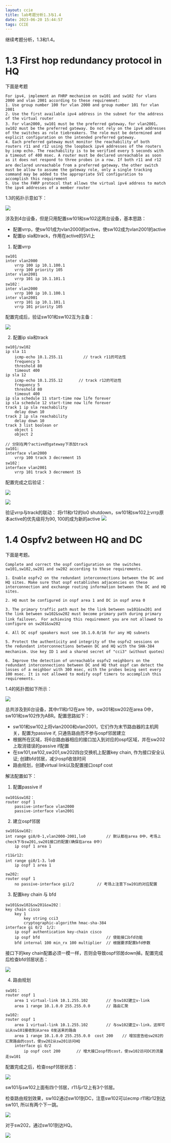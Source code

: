 ```yaml
---
layout: ccie
title: lab考题分析1.3与1.4
date: 2023-06-20 15:44:57
tags: CCIE
---
```


继续考题分析，1.3和1.4。
<!--more-->

# 1.3 First hop redundancy protocol in HQ
下面是考题
```
For ipv4, implement an FHRP mechanism on sw101 and sw102 for vlans 2000 and vlan 2001 according to these requiremnet:
1. Use group number 100 for vlan 2000 and group number 101 for vlan 2001
2. Use the first available ipv4 address in the subnet for the address of the virtual router
3. For vlan2000, sw101 must be the preferred gateway，for vlan2001，sw102 must be the preferred gateway. Do not rely on the ipv4 addresses of the switches as role tiebreakers. The role must be determined and explicit configuration on the intended preferred gateway.
4. Each preferred gateway must monitor the reachability of both routers r11 and r12 using the loopback ipv4 addresses of the routers by icmp echo. The reachability is to be verified every 5 seconds with a timeout of 400 msec. A router must be declared unreachable as soon as it does not respond to three probes in a row. If both r11 and r12 are declared unreachable from a preferred gateway，the other switch must be allow to assume the gateway role, only a single tracking command may be added to the appropriate SVI configuration to accomplish this requirement
5. Use the FHRP protocol that allows the virtual ipv4 address to match the ipv4 addresses of a member router
```

1.3的拓扑示意如下：

![](https://rancho333.github.io/pictures/lab_1.3.png)

涉及到4台设备，但是只用配置sw101和sw102这两台设备，基本思路：
- 配置vrrp，使sw101成为vlan2000的active，使sw102成为vlan2001的active
- 配置ip sla和track，作用在active的SVI上

1. 配置vrrp
```
sw101
inter vlan2000
    vrrp 100 ip 10.1.100.1
    vrrp 100 priority 105
inter vlan2001
    vrrp 101 ip 10.1.101.1
sw102：
inter vlan2000
    vrrp 100 ip 10.1.100.1
inter vlan2001
    vrrp 101 ip 10.1.101.1
    vrrp 101 priority 105
```
配置完成后，验证sw101和sw102互为主备：

![](https://rancho333.github.io/pictures/lab_1.3_vrrp.png)

2. 配置ip sla和track
```
sw101/sw102
ip sla 11
    icmp-echo 10.1.255.11         // track r11的可达性
    frequency 5
    threshold 80
    timeout 400
ip sla 12
    icmp-echo 10.1.255.12       // track r12的可达性
    frequency 5
    threshold 80
    timeout 400
ip sla schedule 11 start-time now life forever
ip sla schedule 12 start-time now life forever
track 1 ip sla reachability
    delay down 10
track 2 ip sla reachability
    delay down 10
track 3 list boolean or
    object 1
    object 2

// 分别在两个active的gateway下添加track
sw101:
interface vlan2000             
    vrrp 100 track 3 decrement 15
sw102：
interface vlan2001
    vrrp 101 track 3 decrement 15
```
配置完成之后验证：

![](https://rancho333.github.io/pictures/lab_1.3_sla.png)

![](https://rancho333.github.io/pictures/lab_1.3_track.png)

验证vrrp与track的联动：
将r11和r12的lo0 shutdown，sw101和sw102上vrrp原本active的优先级将为90, 100的成为新的active
![](https://rancho333.github.io/pictures/lab_1.3_track_verify.png)


# 1.4 Ospfv2 between HQ and DC
下面是考题。
```
Complete and correct the ospf configuration on the switches sw101,sw102,sw201 and sw202 according to these requirements.

1. Enable ospfv2 on the redundant interconnections between the DC and HQ sites. Make sure that ospf establishes adjacencies on these interconnection and exchange routing information between the DC and HQ sites.

2. HQ must be configured in ospf area 1 and DC in ospf area 0

3. The primary traffic path must be the link between sw101&sw201 and the link between sw102&sw202 must become primary path during primary link failover。 For achieving this requirement you are not allowed to configure on sw201&sw202

4. All DC ospf speakers must see 10.1.0.0/16 for any HQ subnets

5. Protect the authenticity and integrity of the ospfv2 sessions on the redundant interconnections between DC and HQ with the SHA-384 mechanism. Use key ID 1 and a shared secret of "cci3"（without quotes）

6. Improve the detection of unreachable ospfv2 neighbors on the redundant interconnections between DC and HQ that ospf can detect the losses of a neighbor with 300 msec, eith the probes being sent every 100 msec. It is not allowed to modify ospf timers to accomplish this requirements.
```  
1.4的拓扑图如下所示：

![](https://rancho333.github.io/pictures/lab_1.4.png)

总共涉及到6台设备，其中r11和r12在are 1中，sw201和sw202在area 0中，sw101和sw102作为ABR。配置思路如下：
- sw101和sw102上将vlan2000和vlan2001，它们作为末节路由器的主机网关，配置为passive if, 只通告路由而不参与ospf邻居建立
- 根据所在区域，将6台路由器相应的接口加入到对应的ospf区域，并在sw202上取消错误的passive if配置
- 在sw101,sw102,sw201,sw202四台交换机上配置key chain, 作为接口安全认证; 创建bfd邻居，减少ospf收敛时间
- 路由规划，创建virtual link以及配置接口ospf cost

解法配置如下：

1. 配置passive if
```
sw101&sw102：
router ospf 1
    passive-interface vlan2000
    passive-interface vlan2001
```

2. 建立ospf邻居
```
sw101&sw102:
int range gi0/0-1,vlan2000-2001,lo0         // 默认都在area 0中，考场上check下与sw201,sw201接口的配置(确保在area 0中)
    ip ospf 1 area 1

r11&r12:
int range gi0/1-3，lo0
    ip ospf 1 area 1

sw202:
router ospf 1
    no passive-interface gi1/2          // 考场上注意下sw201的对应配置
```

3. 配置key chain 与 bfd
```
sw101&sw102&sw201&sw202：
key chain cisco
    key 1
        key string cci3
        cryptographic-algorithm hmac-sha-384     
interface gi 0/2  1/2:
    ip ospf authentication key-chain cisco
    ip ospf bfd                             // 使能接口bfd功能
    bfd internal 100 min_rx 100 multiplier  // 根据要求配置bfd参数
```
接口下的key chain配置必须一模一样，否则会导致ospf邻居down掉。配置完成后检查bfd邻居状态：

![](https://rancho333.github.io/pictures/lab_1.4_bfd.png)

4. 路由规划
```
sw101：
router ospf 1
    area 1 virtual-link 10.1.255.102        // 与sw102建立v-link
    area 1 range 10.1.0.0 255.255.0.0       // 路由汇聚

sw102:
router ospf 1
    area 1 virtual-link 10.1.255.102        // 与sw102建立v-link，这样可以从sw101接收到从area 0发送来的路由
    area 1 range 10.1.0.0 255.255.0.0  cost 200    // 增加宣告给sw202的汇聚路由的cost，使sw202从sw201访问HQ
    interface gi 0/2
        ip ospf cost 200       // 增大接口ospf的cost，使sw102访问DC的流量走sw101
```
配置完成之后，检查ospf邻居状态：

![](https://rancho333.github.io/pictures/lab_1.4_ospf.png)

sw101与sw102上面有四个邻居，r11与r12上有3个邻居。

检查路由规划效果，sw102通过sw101到DC，注意sw102可以ecmp r11和r12到达sw101, 所以有两个下一跳。

![](https://rancho333.github.io/pictures/lab_1.4_ospf_route.png)

对于sw202，通过sw101到达HQ。

![](https://rancho333.github.io/pictures/lab_1.4_ospf_route_2.png)